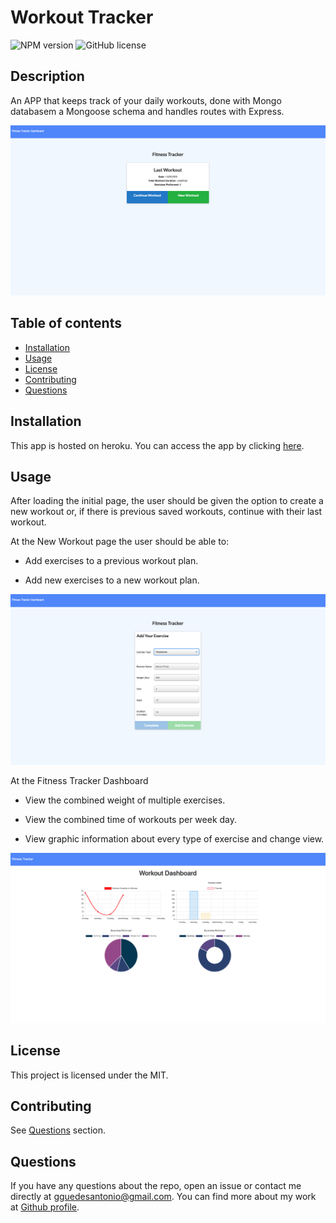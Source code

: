 # Workout Tracker

![NPM version](https://img.shields.io/badge/npm-6.14.7-green)
![GitHub license](https://img.shields.io/badge/License-MIT-blue.svg)

  ## Description
  An APP that keeps track of your daily workouts, done with Mongo databasem a Mongoose schema and handles routes with Express.

  ![WorkoutTracker](./public/assets/workoutTracker.png)
  
  ## Table of contents
  
  * [Installation](#installation)
  * [Usage](#usage)
  * [License](#license)
  * [Contributing](#contributing)
  * [Questions](#questions)
  

  ## Installation
  
  This app is hosted on heroku. You can access the app by clicking [here](https://guedesantonio-workout-tracker.herokuapp.com/).
  
  ## Usage

  After loading the initial page, the user should be given the option to create a new workout or, if there is previous saved workouts, continue with their last workout.

  At the New Workout page the user should be able to:

  - Add exercises to a previous workout plan.

  - Add new exercises to a new workout plan.

  ![NewWorkout](./public/assets/newWorkout.png)

  At the Fitness Tracker Dashboard

  - View the combined weight of multiple exercises.

  - View the combined time of workouts per week day.

  - View graphic information about every type of exercise and change view.

  ![Dashboard](./public/assets/dashboard.png)

  ## License
  This project is licensed under the MIT.

  ## Contributing
  See [Questions](#Questions) section.

  ## Questions
  If you have any questions about the repo, open an issue or contact me directly at gguedesantonio@gmail.com. 
  You can find more about my work at [Github profile](https://github.com/guedesantonio). 
